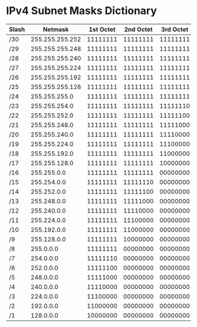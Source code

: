 # IPv4 Subnet Masks Dictionary

Slash | Netmask | 1st Octet | 2nd Octet | 3rd Octet | 4th Octet
--- | --- | --- | --- | --- | --- 
/30 | 255.255.255.252 | 11111111 | 11111111 | 11111111 | 11111100
/29 | 255.255.255.248 | 11111111 | 11111111 | 11111111 | 11111000
/28 | 255.255.255.240 | 11111111 | 11111111 | 11111111 | 11110000
/27 | 255.255.255.224 | 11111111 | 11111111 | 11111111 | 11100000
/26 | 255.255.255.192 | 11111111 | 11111111 | 11111111 | 11000000
/25 | 255.255.255.128 | 11111111 | 11111111 | 11111111 | 10000000
/24 | 255.255.255.0 | 11111111 | 11111111 | 11111111 | 00000000
/23 | 255.255.254.0 | 11111111 | 11111111 | 11111110 | 00000000
/22 | 255.255.252.0 | 11111111 | 11111111 | 11111100 | 00000000
/21 | 255.255.248.0 | 11111111 | 11111111 | 11111000 | 00000000
/20 | 255.255.240.0 | 11111111 | 11111111 | 11110000 | 00000000
/19 | 255.255.224.0 | 11111111 | 11111111 | 11100000 | 00000000
/18 | 255.255.192.0 | 11111111 | 11111111 | 11000000 | 00000000
/17 | 255.255.128.0 | 11111111 | 11111111 | 10000000 | 00000000
/16 | 255.255.0.0 | 11111111 | 11111111 | 00000000 | 00000000
/15 | 255.254.0.0 | 11111111 | 11111110 | 00000000 | 00000000
/14 | 255.252.0.0 | 11111111 | 11111100 | 00000000 | 00000000
/13 | 255.248.0.0 | 11111111 | 11111000 | 00000000 | 00000000
/12 | 255.240.0.0 | 11111111 | 11110000 | 00000000 | 00000000
/11 | 255.224.0.0 | 11111111 | 11100000 | 00000000 | 00000000
/10 | 255.192.0.0 | 11111111 | 11000000 | 00000000 | 00000000
/9 | 255.128.0.0 | 11111111 | 10000000 | 00000000 | 00000000
/8 | 255.0.0.0 | 11111111 | 00000000 | 00000000 | 00000000
/7 | 254.0.0.0 | 11111110 | 00000000 | 00000000 | 00000000
/6 | 252.0.0.0 | 11111100 | 00000000 | 00000000 | 00000000
/5 | 248.0.0.0 | 11111000 | 00000000 | 00000000 | 00000000
/4 | 240.0.0.0 | 11110000 | 00000000 | 00000000 | 00000000
/3 | 224.0.0.0 | 11100000 | 00000000 | 00000000 | 00000000
/2 | 192.0.0.0 | 11000000 | 00000000 | 00000000 | 00000000
/1 | 128.0.0.0 | 10000000 | 00000000 | 00000000 | 00000000


